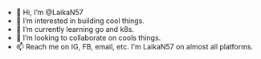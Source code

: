 - 👋 Hi, I’m @LaikaN57
- 👀 I’m interested in building cool things.
- 🌱 I’m currently learning go and k8s.
- 💞️ I’m looking to collaborate on cools things.
- 📫 Reach me on IG, FB, email, etc. I'm LaikaN57 on almost all platforms.
